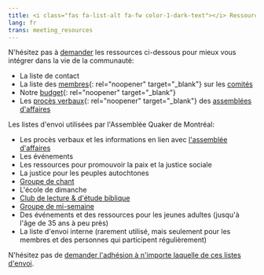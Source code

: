 ```yaml
---
title: <i class="fas fa-list-alt fa-fw color-1-dark-text"></i> Ressources et informations sur la communauté
lang: fr
trans: meeting_resources
---
```

N'hésitez pas à [demander](/contact-fr) les ressources ci-dessous pour mieux vous intégrer dans la vie de la communauté:
* La liste de contact
* La liste des [membres](/roles){: rel="noopener" target="_blank"} sur les [comités](/nouveau/comités)
* Notre [budget](/budget){: rel="noopener" target="_blank"}
* Les [procès verbaux](/minutes){: rel="noopener" target="_blank"} des [assemblées d'affaires](/nouveau/affaires)

Les listes d'envoi utilisées par l'Assemblée Quaker de Montréal:
* Les procès verbaux et les informations en lien avec [l'assemblée d'affaires](/nouveau/affaires)
* Les événements
* Les ressources pour promouvoir la paix et la justice sociale
* La justice pour les peuples autochtones
* [Groupe de chant](/nouveau/chant)
* L'école de dimanche
* [Club de lecture & d'étude biblique](/nouveau/lecture_bible)
* [Groupe de mi-semaine](/mi-semaine)
* Des événements et des ressources pour les jeunes adultes (jusqu'à l'âge de 35 ans à peu près)
* La liste d'envoi interne (rarement utilisé, mais seulement pour les membres et des personnes qui participent régulièrement)

N'hésitez pas de [demander l'adhésion à n'importe laquelle de ces listes d'envoi](/contact-fr).
